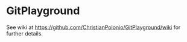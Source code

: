 # GitPlayground

See wiki at https://github.com/ChristianPolonio/GitPlayground/wiki for further details.